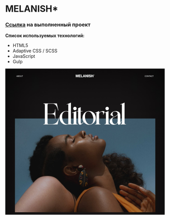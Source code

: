 # MELANISH*

### [Ссылка](https://melanish.vercel.app/ "MELANISH*") на выполненный проект

**Список используемых технологий:**

- HTML5
- Adaptive CSS / SCSS
- JavaScript
- Gulp


![Image alt](https://github.com/ludaalt/MELANISH/raw/main/src/img/Desktop.jpg)
